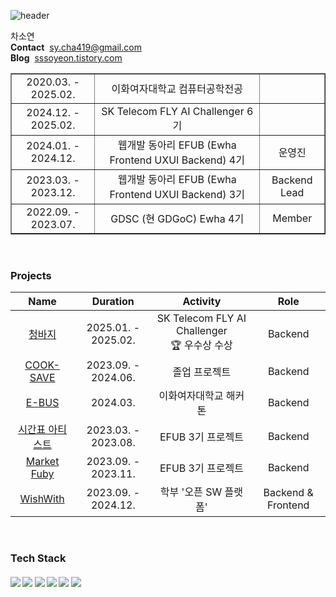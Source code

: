 ![header](https://capsule-render.vercel.app/api?type=blur&color=3182F6&height=200&section=headerr&text=Soyeon%20Cha&fontSize=50&fontColor=191F28)  

차소연  
**Contact**&nbsp; [sy.cha419@gmail.com](mailto:sy.cha419@gmail.com)  
**Blog**&nbsp; [sssoyeon.tistory.com](https://sssoyeon.tistory.com)  

<table border="" cellspacing="0" cellpadding="0" width="100%">
   <tr width="100%">
     <td align="center">2020.03. - 2025.02.</td>
     <td align="center">이화여자대학교 컴퓨터공학전공</td>
     <td align="center"></td>
   </tr>
   <tr>
     <td align="center">2024.12. - 2025.02.</td>
     <td align="center">SK Telecom FLY AI Challenger 6기</td>
     <td align="center"></td>
   </tr>
   <tr>
     <td align="center">2024.01. - 2024.12.</td>
     <td align="center">웹개발 동아리 EFUB (Ewha Frontend UXUI Backend) 4기</td>
     <td align="center">운영진</td>
   </tr>
     <tr>
     <td align="center">2023.03. - 2023.12.</td>
     <td align="center">웹개발 동아리 EFUB (Ewha Frontend UXUI Backend) 3기</td>
     <td align="center">Backend Lead</td>
   </tr>
   <tr">
     <td align="center">2022.09. - 2023.07.</td>
     <td align="center">GDSC (현 GDGoC) Ewha 4기 </td>
     <td align="center">Member</td>
   </tr>
 </table>
<br>

### Projects
|Name|Duration|Activity|Role|
|:--:|:------:|:------:|:--:|
|[청바지](https://github.com/Passion-4/Jeans-BE)|2025.01. - 2025.02.|SK Telecom FLY AI Challenger<br>🏆 우수상 수상|Backend|
|[COOK-SAVE](https://github.com/EWHA-CAPSTONE-COOKSAVE/cooksave-back)|2023.09. - 2024.06.|졸업 프로젝트|Backend|
|[E-BUS](https://github.com/E-BUS/SERVER)|2024.03.|이화여자대학교 해커톤|Backend|
|[시간표 아티스트](https://github.com/SamwaMoney/Timetable-Artist-back)|2023.03. - 2023.08.|EFUB 3기 프로젝트|Backend|
|[Market Fuby](https://github.com/MARKETFUBY/MARKETFUBY-BACK)|2023.09. - 2023.11.|EFUB 3기 프로젝트|Backend|
|[WishWith](https://github.com/Orang2E/wishWith-final)|2023.09. - 2024.12.|학부 '오픈 SW 플랫폼'|Backend & Frontend|
<br>

### Tech Stack
  <h5>
    <img src="https://img.shields.io/badge/Spring-6DB33F?style=flat-square&logo=spring&logoColor=white"/>
    <img src="https://img.shields.io/badge/Spring Boot-6DB33F?style=flat-square&logo=springboot&logoColor=white"/>
    <img src="https://img.shields.io/badge/Java-0B6FB6?style=flat-square&logo=java&logoColor=white"/>
    <img src="https://img.shields.io/badge/MySQL-4479A1?style=flat-square&logo=mysql&logoColor=white"/>
    <img src="https://img.shields.io/badge/AWS-232F3E?style=flat-square&logo=amazonaws&logoColor=white"/>
    <img src="https://img.shields.io/badge/Python-3776AB?style=flat-square&logo=python&logoColor=white"/>
    <br><br/>
  </h5>
</h2>
